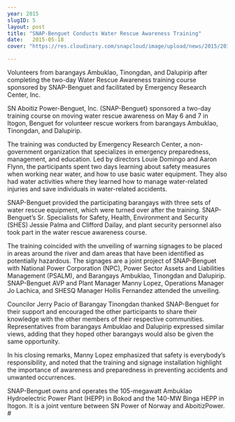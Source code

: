 ```yaml
---
year: 2015
slugID: 5
layout: post
title: "SNAP-Benguet Conducts Water Rescue Awareness Training"
date:   2015-05-18 
cover: "https://res.cloudinary.com/snapcloud/image/upload/news/2015/2015-5-snap.jpg"

---
```

Volunteers from barangays Ambuklao, Tinongdan, and Dalupirip after completing the two-day Water Rescue Awareness training course sponsored by SNAP-Benguet and facilitated by Emergency Research Center, Inc. 
 
 
SN Aboitiz Power-Benguet, Inc. (SNAP-Benguet) sponsored a two-day training course on moving water rescue awareness on May 6 and 7 in Itogon, Benguet for volunteer rescue workers from barangays Ambuklao, Tinongdan, and Dalupirip.


The training was conducted by Emergency Research Center, a non-government organization that specializes in emergency preparedness, management, and education. Led by directors Louie Domingo and Aaron Flynn, the participants spent two days learning about safety measures when working near water, and how to use basic water equipment. They also had water activities where they learned how to manage water-related injuries and save individuals in water-related accidents.


SNAP-Benguet provided the participating barangays with three sets of water rescue equipment, which were turned over after the training. SNAP-Benguet’s Sr. Specialists for Safety, Health, Environment and Security (SHES) Jessie Palma and Clifford Dailay, and plant security personnel also took part in the water rescue awareness course.


The training coincided with the unveiling of warning signages to be placed in areas around the river and dam areas that have been identified as potentially hazardous. The signages are a joint project of SNAP-Benguet with National Power Corporation (NPC), Power Sector Assets and Liabilities Management (PSALM), and Barangays Ambuklao, Tinongdan and Dalupirip. SNAP-Benguet AVP and Plant Manager Manny Lopez, Operations Manager Jo Lachica, and SHESQ Manager Hollis Fernandez attended the unveiling.


Councilor Jerry Pacio of Barangay Tinongdan thanked SNAP-Benguet for their support and encouraged the other participants to share their knowledge with the other members of their respective communities. Representatives from barangays Ambuklao and Dalupirip expressed similar views, adding that they hoped other barangays would also be given the same opportunity.


In his closing remarks, Manny Lopez emphasized that safety is everybody’s responsibility, and noted that the training and signage installation highlight the importance of awareness and preparedness in preventing accidents and unwanted occurrences.


SNAP-Benguet owns and operates the 105-megawatt Ambuklao Hydroelectric Power Plant (HEPP) in Bokod and the 140-MW Binga HEPP in Itogon. It is a joint venture between SN Power of Norway and AboitizPower. #
